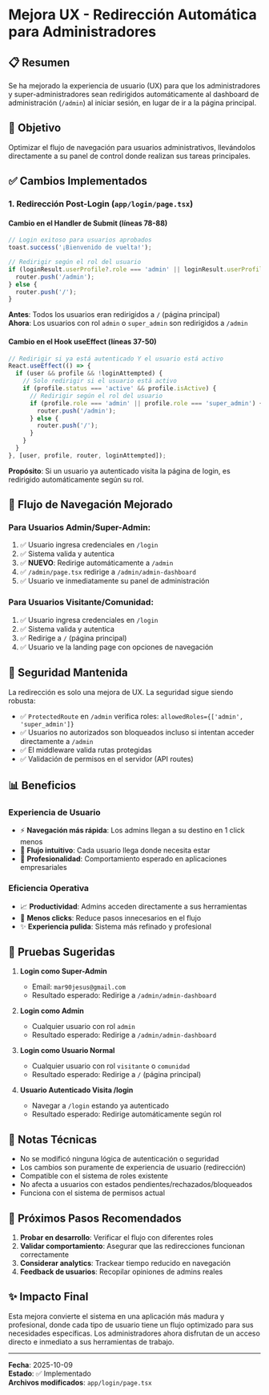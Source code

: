 # Mejora UX - Redirección Automática para Administradores

## 📋 Resumen
Se ha mejorado la experiencia de usuario (UX) para que los administradores y super-administradores sean redirigidos automáticamente al dashboard de administración (`/admin`) al iniciar sesión, en lugar de ir a la página principal.

## 🎯 Objetivo
Optimizar el flujo de navegación para usuarios administrativos, llevándolos directamente a su panel de control donde realizan sus tareas principales.

## ✅ Cambios Implementados

### 1. **Redirección Post-Login** (`app/login/page.tsx`)

#### Cambio en el Handler de Submit (líneas 78-88)
```typescript
// Login exitoso para usuarios aprobados
toast.success('¡Bienvenido de vuelta!');

// Redirigir según el rol del usuario
if (loginResult.userProfile?.role === 'admin' || loginResult.userProfile?.role === 'super_admin') {
  router.push('/admin');
} else {
  router.push('/');
}
```

**Antes**: Todos los usuarios eran redirigidos a `/` (página principal)  
**Ahora**: Los usuarios con rol `admin` o `super_admin` son redirigidos a `/admin`

#### Cambio en el Hook useEffect (líneas 37-50)
```typescript
// Redirigir si ya está autenticado Y el usuario está activo
React.useEffect(() => {
  if (user && profile && !loginAttempted) {
    // Solo redirigir si el usuario está activo
    if (profile.status === 'active' && profile.isActive) {
      // Redirigir según el rol del usuario
      if (profile.role === 'admin' || profile.role === 'super_admin') {
        router.push('/admin');
      } else {
        router.push('/');
      }
    }
  }
}, [user, profile, router, loginAttempted]);
```

**Propósito**: Si un usuario ya autenticado visita la página de login, es redirigido automáticamente según su rol.

## 🔄 Flujo de Navegación Mejorado

### Para Usuarios Admin/Super-Admin:
1. ✅ Usuario ingresa credenciales en `/login`
2. ✅ Sistema valida y autentica
3. ✅ **NUEVO**: Redirige automáticamente a `/admin`
4. ✅ `/admin/page.tsx` redirige a `/admin/admin-dashboard`
5. ✅ Usuario ve inmediatamente su panel de administración

### Para Usuarios Visitante/Comunidad:
1. ✅ Usuario ingresa credenciales en `/login`
2. ✅ Sistema valida y autentica
3. ✅ Redirige a `/` (página principal)
4. ✅ Usuario ve la landing page con opciones de navegación

## 🔐 Seguridad Mantenida

La redirección es solo una mejora de UX. La seguridad sigue siendo robusta:

- ✅ `ProtectedRoute` en `/admin` verifica roles: `allowedRoles={['admin', 'super_admin']}`
- ✅ Usuarios no autorizados son bloqueados incluso si intentan acceder directamente a `/admin`
- ✅ El middleware valida rutas protegidas
- ✅ Validación de permisos en el servidor (API routes)

## 📊 Beneficios

### Experiencia de Usuario
- ⚡ **Navegación más rápida**: Los admins llegan a su destino en 1 click menos
- 🎯 **Flujo intuitivo**: Cada usuario llega donde necesita estar
- 💼 **Profesionalidad**: Comportamiento esperado en aplicaciones empresariales

### Eficiencia Operativa
- 📈 **Productividad**: Admins acceden directamente a sus herramientas
- 🔄 **Menos clicks**: Reduce pasos innecesarios en el flujo
- ✨ **Experiencia pulida**: Sistema más refinado y profesional

## 🧪 Pruebas Sugeridas

1. **Login como Super-Admin**
   - Email: `mar90jesus@gmail.com`
   - Resultado esperado: Redirige a `/admin/admin-dashboard`

2. **Login como Admin**
   - Cualquier usuario con rol `admin`
   - Resultado esperado: Redirige a `/admin/admin-dashboard`

3. **Login como Usuario Normal**
   - Cualquier usuario con rol `visitante` o `comunidad`
   - Resultado esperado: Redirige a `/` (página principal)

4. **Usuario Autenticado Visita /login**
   - Navegar a `/login` estando ya autenticado
   - Resultado esperado: Redirige automáticamente según rol

## 📝 Notas Técnicas

- No se modificó ninguna lógica de autenticación o seguridad
- Los cambios son puramente de experiencia de usuario (redirección)
- Compatible con el sistema de roles existente
- No afecta a usuarios con estados pendientes/rechazados/bloqueados
- Funciona con el sistema de permisos actual

## 🚀 Próximos Pasos Recomendados

1. **Probar en desarrollo**: Verificar el flujo con diferentes roles
2. **Validar comportamiento**: Asegurar que las redirecciones funcionan correctamente
3. **Considerar analytics**: Trackear tiempo reducido en navegación
4. **Feedback de usuarios**: Recopilar opiniones de admins reales

## ✨ Impacto Final

Esta mejora convierte el sistema en una aplicación más madura y profesional, donde cada tipo de usuario tiene un flujo optimizado para sus necesidades específicas. Los administradores ahora disfrutan de un acceso directo e inmediato a sus herramientas de trabajo.

---
**Fecha**: 2025-10-09  
**Estado**: ✅ Implementado  
**Archivos modificados**: `app/login/page.tsx`

